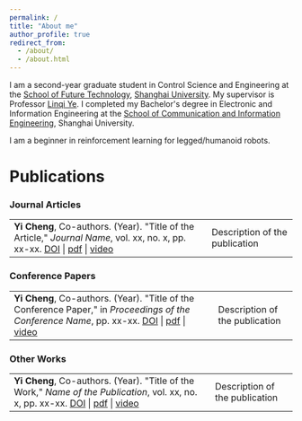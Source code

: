 ```yaml
---
permalink: /
title: "About me"
author_profile: true
redirect_from: 
  - /about/
  - /about.html
---
```

I am a second-year graduate student in Control Science and Engineering at the [School of Future Technology](https://ai.shu.edu.cn/), [Shanghai University](https://www.shu.edu.cn/). My supervisor is Professor [Linqi Ye](https://linqi-ye.github.io/). I completed my Bachelor's degree in Electronic and Information Engineering at the [School of Communication and Information Engineering](https://scie.shu.edu.cn/), Shanghai University. 

I am a beginner in reinforcement learning for legged/humanoid robots.

# Publications

### Journal Articles

| | |
|---|---|
| **Yi Cheng**, Co-authors. (Year). "Title of the Article," *Journal Name*, vol. xx, no. x, pp. xx-xx. [DOI](https://doi.org/doi_link) \| [pdf](#) \| [video](#) | Description of the publication |

### Conference Papers

| | |
|---|---|
| **Yi Cheng**, Co-authors. (Year). "Title of the Conference Paper," in *Proceedings of the Conference Name*, pp. xx-xx. [DOI](https://doi.org/doi_link) \| [pdf](#) \| [video](#) | Description of the publication |

### Other Works

| | |
|---|---|
| **Yi Cheng**, Co-authors. (Year). "Title of the Work," *Name of the Publication*, vol. xx, no. x, pp. xx-xx. [DOI](https://doi.org/doi_link) \| [pdf](#) \| [video](#) | Description of the publication |
